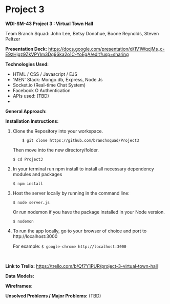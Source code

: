# Project 3
**WDI-SM-43 Project 3 : Virtual Town Hall**

Team Branch Squad: John Lee, Betsy Donohue, Boone Reynolds, Steven Peltzer

**Presentation Deck:** https://docs.google.com/presentation/d/1V1WqcjMs_c-E9zHjgz9ZkVPYlm3Dg9Ska2o1C-YoEgA/edit?usp=sharing

**Technologies Used:** 

- HTML / CSS / Javascript / EJS
- 'MEN' Stack: Mongo.db, Express, Node.Js
- Socket.io (Real-time Chat System)
- Facebook O Authentication
- APIs used: (TBD)
- ​

**General Approach:**



**Installation Instructions:**

1.   Clone the Repository into your workspace.

     ```	$ git clone https://github.com/branchsquad/Project3```

     Then move into the new directory/folder.

     ```$ cd Project3```

2.   In your terminal run npm install to install all necessary dependency modules and packages

       ```$ npm install```  

3.   Host the server locally by running in the command line:

        ```$ node server.js```

       Or run nodemon if you have the package installed in your Node version.

       ```$ nodemon```

4.   To run the app locally, go to your browser of choice and port to http://localhost:3000 

       For example: ```$ google-chrome http://localhost:3000```

     ​

**Link to Trello:**  https://trello.com/b/Qf7Y1PUR/project-3-virtual-town-hall

**Data Models:**

**Wireframes:**

**Unsolved Problems / Major Problems:** (TBD)

​	


